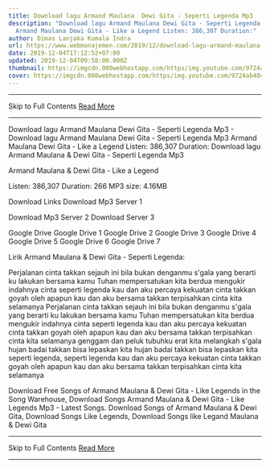 ```yaml
---
title: Download lagu Armand Maulana  Dewi Gita - Seperti Legenda Mp3
description: "Download lagu Armand Maulana Dewi Gita - Seperti Legenda Mp3
  Armand Maulana Dewi Gita - Like a Legend Listen: 386,307 Duration:"
author: Dimas Lanjaka Kumala Indra
url: https://www.webmanajemen.com/2019/12/download-lagu-armand-maulana-dewi-gita.html
date: 2019-12-04T17:12:52+07:00
updated: 2019-12-04T09:58:00.000Z
thumbnail: https://imgcdn.000webhostapp.com/https/img.youtube.com/9724ab484cb48339251837b64932b570.jpeg
cover: https://imgcdn.000webhostapp.com/https/img.youtube.com/9724ab484cb48339251837b64932b570.jpeg
---
```


<hr/> Skip to Full Contents <a href="https://www.webmanajemen.com/2019/12/download-lagu-armand-maulana-dewi-gita.html" rel="follow" class="button" id="read-more">Read More</a> <hr/> Download lagu Armand Maulana  Dewi Gita - Seperti Legenda Mp3 - Download lagu Armand Maulana Dewi Gita - Seperti Legenda Mp3 Armand Maulana Dewi Gita - Like a Legend Listen: 386,307 Duration: Download lagu Armand Maulana & Dewi Gita - Seperti Legenda Mp3

  Armand Maulana & Dewi Gita - Like a Legend 

  Listen: 386,307 
  Duration: 266 
  MP3 size: 4.16MB 

  Download Links 
  Download Mp3 Server 1 

  Download Mp3 Server 2 
  Download Server 3 


  Google Drive   Google Drive 1 
  Google Drive 2 
  Google Drive 3 
  Google Drive 4 
  Google Drive 5 
  Google Drive 6 
  Google Drive 7 


                             
Lirik Armand Maulana & Dewi Gita - Seperti Legenda:
                             
 Perjalanan cinta takkan sejauh ini 
 bila bukan denganmu 
 s'gala yang berarti 
 ku lakukan bersama kamu 
 Tuhan mempersatukan kita berdua 
 mengukir indahnya cinta seperti legenda 
 kau dan aku percaya kekuatan cinta 
 takkan goyah oleh apapun 
 kau dan aku bersama takkan terpisahkan 
 cinta kita selamanya 
 Perjalanan cinta takkan sejauh ini 
 bila bukan denganmu 
 s'gala yang berarti 
 ku lakukan bersama kamu 
 Tuhan mempersatukan kita berdua 
 mengukir indahnya cinta seperti legenda 
 kau dan aku percaya kekuatan cinta 
 takkan goyah oleh apapun 
 kau dan aku bersama takkan terpisahkan 
 cinta kita selamanya 
 genggam dan peluk tubuhku erat kita melangkah 
 s'gala hujan badai takkan bisa lepaskan kita 
 hujan badai takkan bisa lepaskan kita 
 seperti legenda, seperti legenda 
 kau dan aku percaya kekuatan cinta 
 takkan goyah oleh apapun 
 kau dan aku bersama takkan terpisahkan 
 cinta kita selamanya 
                         
  Download Free Songs of Armand Maulana & Dewi Gita - Like Legends in the Song Warehouse, Download Songs Armand Maulana & Dewi Gita - Like Legends Mp3 - Latest Songs.  Download Songs of Armand Maulana & Dewi Gita, Download Songs Like Legends, Download Songs like Legand Maulana & Dewi Gita <hr/> Skip to Full Contents <a href="https://www.webmanajemen.com/2019/12/download-lagu-armand-maulana-dewi-gita.html" rel="follow" class="button" id="read-more">Read More</a> <hr/>